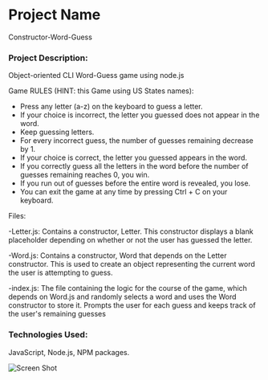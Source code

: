 

# Project Name

Constructor-Word-Guess

### Project Description:

Object-oriented CLI Word-Guess game using node.js

  Game RULES (HINT: this Game using US States names): 
  - Press any letter (a-z) on the keyboard to guess a letter.
  - If your choice is incorrect, the letter you guessed does not appear in the word.
  - Keep guessing letters.
  - For every incorrect guess, the number of guesses remaining decrease by 1.
  - If your choice is correct, the letter you guessed appears in the word.
  - If you correctly guess all the letters in the word before the number of guesses remaining reaches 0, you win.
  - If you run out of guesses before the entire word is revealed, you lose.
  - You can exit the game at any time by pressing Ctrl + C on your keyboard.
  
 Files: 

-Letter.js: Contains a constructor, Letter. This constructor displays a blank placeholder depending on whether or not the user has guessed the letter.

-Word.js: Contains a constructor, Word that depends on the Letter constructor. This is used to create an object representing the current word the user is attempting to guess.

-index.js: The file containing the logic for the course of the game, which depends on Word.js and randomly selects a word and uses the Word constructor to store it. Prompts the user for each guess and keeps track of the user's remaining guesses

### Technologies Used: 

JavaScript, Node.js, NPM packages. 


![Screen Shot](https://github.com/dinaizida/Constructor-Word-Guess/blob/master/assets/images/word_guess.gif)

